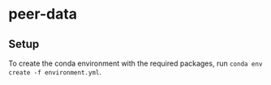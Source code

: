 # peer-data
## Setup
To create the conda environment with the required packages, run `conda env create -f environment.yml`.